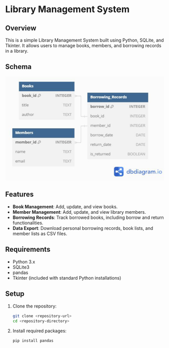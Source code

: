 # Library Management System

## Overview
This is a simple Library Management System built using Python, SQLite, and Tkinter. It allows users to manage books, members, and borrowing records in a library.

## Schema

![alt text](image.png)

## Features
- **Book Management**: Add, update, and view books.
- **Member Management**: Add, update, and view library members.
- **Borrowing Records**: Track borrowed books, including borrow and return functionalities.
- **Data Export**: Download personal borrowing records, book lists, and member lists as CSV files.

## Requirements
- Python 3.x
- SQLite3
- pandas
- Tkinter (included with standard Python installations)

## Setup
1. Clone the repository:
   ```bash
   git clone <repository-url>
   cd <repository-directory> 
   ```

2. Install required packages:

    ```bash
   pip install pandas
   ```

